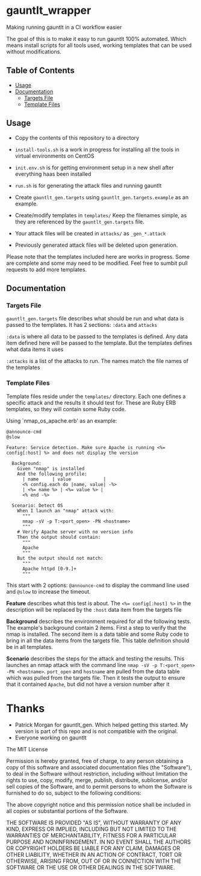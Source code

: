gauntlt_wrapper
===========
Making running gauntlt in a CI workflow easier

The goal of this is to make it easy to run gauntlt 100% automated. Which means install scripts for all tools used, working templates that can be used without modifications.

## Table of Contents

* [Usage](#usage)
* [Documentation](#documentation)
  * [Targets File](#targets-file)
  * [Template Files](#template-files)

## Usage

* Copy the contents of this repository to a directory
* `install-tools.sh` is a work in progress for installing all the tools in virtual environments on CentOS
* `init.env.sh` is for getting environment setup in a new shell after everything haas been installed
* `run.sh` is for generating the attack files and running gauntlt

* Create `gauntlt_gen.targets` using `gauntlt_gen.targets.example` as an example.
* Create/modify templates in `templates/` Keep the filenames simple, as they are referenced by the `gauntlt_gen.targets` file.

* Your attack files will be created in `attacks/` as `_gen_*.attack`
* Previously generated attack files will be deleted upon generation.

Please note that the templates included here are works in progress. Some are complete and some may need to be modified. Feel free to sumbit pull requests to add more templates.

## Documentation

### Targets File

`gauntlt_gen.targets` file describes what should be run and what data is passed to the templates. It has 2 sections: `:data` and `attacks`

`:data` is where all data to be passed to the templates is defined. Any data item defined here will be passed to the template. But the templates defines what data items it uses

`:attacks` is a list of the attacks to run. The names match the file names of the templates

### Template Files

Template files reside under the `templates/` directory. Each one defines a specific attack and the results it should test for. These are Ruby ERB templates, so they will contain some Ruby code.

Using `nmap_os_apache.erb' as an example:
```
@announce-cmd
@slow

Feature: Service detection. Make sure Apache is running <%= config[:host] %> and does not display the version

  Background:
    Given "nmap" is installed
    And the following profile:
      | name     | value            |
      <% config.each do |name, value| -%>
      | <%= name %> | <%= value %> |
      <% end -%>

  Scenario: Detect OS
    When I launch an "nmap" attack with:
      """
      nmap -sV -p T:<port_open> -PN <hostname>
      """
    # Verify Apache server with no version info
    Then the output should contain:
      """
      Apache
      """
    But the output should not match:
      """
      Apache httpd [0-9.]+
      """
```
This start with 2 options: `@announce-cmd` to display the command line used and `@slow` to increase the timeout.

**Feature** describes what this test is about. The `<%= config[:host] %>` in the description will be replaced by the `:host` data item from the targets file

**Background** describes the environment required for all the following tests.
The example's background contain 2 items. First a step to verify that the nmap is installed. The second item is a data table and some Ruby code to bring in all the data items from the targets file. This table definition should be in all templates.

**Scenario** describes the steps for the attack and testing the results. This launches an nmap attack with the command line `nmap -sV -p T:<port_open> -PN <hostname>`. `port_open` and `hostname` are pulled from the data table which was pulled from the targets file. Then it tests the output to ensure that it contained `Apache`, but did not have a version number after it

Thanks
======
- Patrick Morgan for gauntlt_gen. Which helped getting this started. My version is part of this repo and is not compatible with the original.
- Everyone working on gauntlt

The MIT License

Permission is hereby granted, free of charge, to any person obtaining a copy
of this software and associated documentation files (the "Software"), to deal
in the Software without restriction, including without limitation the rights
to use, copy, modify, merge, publish, distribute, sublicense, and/or sell
copies of the Software, and to permit persons to whom the Software is
furnished to do so, subject to the following conditions:

The above copyright notice and this permission notice shall be included in
all copies or substantial portions of the Software.

THE SOFTWARE IS PROVIDED "AS IS", WITHOUT WARRANTY OF ANY KIND, EXPRESS OR
IMPLIED, INCLUDING BUT NOT LIMITED TO THE WARRANTIES OF MERCHANTABILITY,
FITNESS FOR A PARTICULAR PURPOSE AND NONINFRINGEMENT. IN NO EVENT SHALL THE
AUTHORS OR COPYRIGHT HOLDERS BE LIABLE FOR ANY CLAIM, DAMAGES OR OTHER
LIABILITY, WHETHER IN AN ACTION OF CONTRACT, TORT OR OTHERWISE, ARISING FROM,
OUT OF OR IN CONNECTION WITH THE SOFTWARE OR THE USE OR OTHER DEALINGS IN
THE SOFTWARE.

